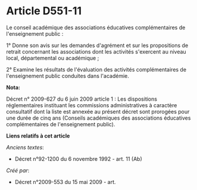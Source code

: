 # Article D551-11

Le conseil académique des associations éducatives complémentaires de l'enseignement public :

1° Donne son avis sur les demandes d'agrément et sur les propositions de retrait concernant les associations dont les
activités s'exercent au niveau local, départemental ou académique ;

2° Examine les résultats de l'évaluation des activités complémentaires de l'enseignement public conduites dans l'académie.

**Nota:**

Décret n° 2009-627 du 6 juin 2009 article 1 : Les dispositions réglementaires instituant les commissions administratives à
caractère consultatif dont la liste est annexée au présent décret sont prorogées pour une durée de cinq ans (Conseils
académiques des associations éducatives complémentaires de l'enseignement public).

**Liens relatifs à cet article**

_Anciens textes_:

  - Décret n°92-1200 du 6 novembre 1992 - art. 11 (Ab)

_Créé par_:

  - Décret n°2009-553 du 15 mai 2009 - art.
